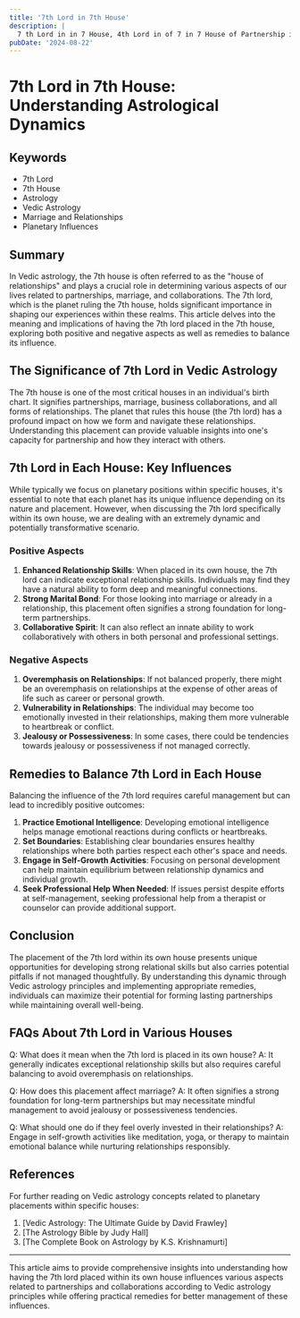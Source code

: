 ```yaml
---
title: '7th Lord in 7th House'
description: |
  7 th Lord in in 7 House, 4th Lord in of 7 in 7 House of Partnership in Vedic astrology
pubDate: '2024-08-22'
---
```


# 7th Lord in 7th House: Understanding Astrological Dynamics

## Keywords
- 7th Lord
- 7th House
- Astrology
- Vedic Astrology
- Marriage and Relationships
- Planetary Influences

## Summary
In Vedic astrology, the 7th house is often referred to as the "house of relationships" and plays a crucial role in determining various aspects of our lives related to partnerships, marriage, and collaborations. The 7th lord, which is the planet ruling the 7th house, holds significant importance in shaping our experiences within these realms. This article delves into the meaning and implications of having the 7th lord placed in the 7th house, exploring both positive and negative aspects as well as remedies to balance its influence.

## The Significance of 7th Lord in Vedic Astrology
The 7th house is one of the most critical houses in an individual's birth chart. It signifies partnerships, marriage, business collaborations, and all forms of relationships. The planet that rules this house (the 7th lord) has a profound impact on how we form and navigate these relationships. Understanding this placement can provide valuable insights into one's capacity for partnership and how they interact with others.

## 7th Lord in Each House: Key Influences
While typically we focus on planetary positions within specific houses, it's essential to note that each planet has its unique influence depending on its nature and placement. However, when discussing the 7th lord specifically within its own house, we are dealing with an extremely dynamic and potentially transformative scenario.

### Positive Aspects
1. **Enhanced Relationship Skills**: When placed in its own house, the 7th lord can indicate exceptional relationship skills. Individuals may find they have a natural ability to form deep and meaningful connections.
2. **Strong Marital Bond**: For those looking into marriage or already in a relationship, this placement often signifies a strong foundation for long-term partnerships.
3. **Collaborative Spirit**: It can also reflect an innate ability to work collaboratively with others in both personal and professional settings.

### Negative Aspects
1. **Overemphasis on Relationships**: If not balanced properly, there might be an overemphasis on relationships at the expense of other areas of life such as career or personal growth.
2. **Vulnerability in Relationships**: The individual may become too emotionally invested in their relationships, making them more vulnerable to heartbreak or conflict.
3. **Jealousy or Possessiveness**: In some cases, there could be tendencies towards jealousy or possessiveness if not managed correctly.

## Remedies to Balance 7th Lord in Each House
Balancing the influence of the 7th lord requires careful management but can lead to incredibly positive outcomes:

1. **Practice Emotional Intelligence**: Developing emotional intelligence helps manage emotional reactions during conflicts or heartbreaks.
2. **Set Boundaries**: Establishing clear boundaries ensures healthy relationships where both parties respect each other's space and needs.
3. **Engage in Self-Growth Activities**: Focusing on personal development can help maintain equilibrium between relationship dynamics and individual growth.
4. **Seek Professional Help When Needed**: If issues persist despite efforts at self-management, seeking professional help from a therapist or counselor can provide additional support.

## Conclusion
The placement of the 7th lord within its own house presents unique opportunities for developing strong relational skills but also carries potential pitfalls if not managed thoughtfully. By understanding this dynamic through Vedic astrology principles and implementing appropriate remedies, individuals can maximize their potential for forming lasting partnerships while maintaining overall well-being.

## FAQs About 7th Lord in Various Houses

Q: What does it mean when the 7th lord is placed in its own house?
A: It generally indicates exceptional relationship skills but also requires careful balancing to avoid overemphasis on relationships.

Q: How does this placement affect marriage?
A: It often signifies a strong foundation for long-term partnerships but may necessitate mindful management to avoid jealousy or possessiveness tendencies.

Q: What should one do if they feel overly invested in their relationships?
A: Engage in self-growth activities like meditation, yoga, or therapy to maintain emotional balance while nurturing relationships responsibly.

## References
For further reading on Vedic astrology concepts related to planetary placements within specific houses:
1. [Vedic Astrology: The Ultimate Guide by David Frawley]
2. [The Astrology Bible by Judy Hall]
3. [The Complete Book on Astrology by K.S. Krishnamurti]

---

This article aims to provide comprehensive insights into understanding how having the 7th lord placed within its own house influences various aspects related to partnerships and collaborations according to Vedic astrology principles while offering practical remedies for better management of these influences.